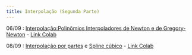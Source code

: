 ```yaml
---
title: Interpolação (Segunda Parte) 
---
```


06/09
: [Interpolação:Polinômios Interpoladores de Newton e de Gregory-Newton](https://youtu.be/1Cc_aHZ4FHs) - [Link Colab](https://colab.research.google.com/drive/1KE880_YeW92Y0PUAZd5MlXYwdMlDPrBr?usp=sharing)
 
08/09
: [Interpolação por partes](https://youtu.be/PDA5wEDVtM4) e [Spline cúbico](https://www.youtube.com/watch?v=B2M8P9vQUow&t=620s) - [Link Colab](https://colab.research.google.com/drive/198__8kO7xUxHl3oERyZlwG_yabuFXSYk?usp=sharing#scrollTo=s_noZuzFbBYu)
